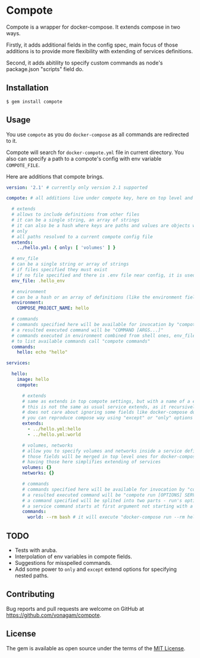 # Compote

Compote is a wrapper for docker-compose. It extends compose in two ways.

Firstly, it adds additional fields in the config spec, main focus of those additions is to provide more flexibility with extending of services definitions.

Second, it adds abitility to specify custom commands as node's package.json "scripts" field do.


## Installation

    $ gem install compote


## Usage

You use `compote` as you do `docker-compose` as all commands are redirected to it.

Compote will search for `docker-compote.yml` file in current directory. You also can specify a path to a compote's config with env variable `COMPOTE_FILE`.

Here are additions that compote brings.

```yml
version: '2.1' # currently only version 2.1 supported

compote: # all additions live under compote key, here on top level and in a service definition

  # extends
  # allows to include definitions from other files
  # it can be a single string, an array of strings
  # it can also be a hash where keys are paths and values are objects with optional fields "except" and "only"
  # only
  # all paths resolved to a current compote config file
  extends:
    ../hello.yml: { only: [ 'volumes' ] }

  # env_file
  # can be a single string or array of strings
  # if files specified they must exist
  # if no file specified and there is .env file near config, it is used
  env_file: .hello_env

  # environment
  # can be a hash or an array of definitions (like the environment field in a service definition)
  environment:
    COMPOSE_PROJECT_NAME: hello

  # commands
  # commands specified here will be available for invocation by "compote command KEY [ARGS...]"
  # a resulted executed command will be "COMMAND [ARGS...]"
  # commands executed in environment combined from shell ones, env_file and environment options.
  # to list available commands call "compote commands"
  commands:
    hello: echo "hello"

services:

  hello:
    image: hello
    compote:

      # extends
      # same as extends in top compote settings, but with a name of a extended service after a colon
      # this is not the same as usual service extends, as it recursively merges everything and
      # does not care about ignoring some fields like docker-compose does
      # you can reproduce compose way using "except" or "only" options
      extends:
        - ../hello.yml:hello
        - ../hello.yml:world

      # volumes, networks
      # allow you to specify volumes and networks inside a service defintion
      # those fields will be merged in top level ones for docker-compose consumption
      # having those here simplifies extending of services
      volumes: {}
      networks: {}

      # commands
      # commands specified here will be available for invocation by "compote command SERVICE:KEY [ARGS...]"
      # a resulted executed command will be "compote run [OPTIONS] SERVICE [COMMAND] [ARGS]"
      # a command specified will be splited into two parts - run's options and a service command
      # a service command starts at first argument not starting with a dash
      commands:
        world: --rm bash # it will execute "docker-compose run --rm hello bash"
```


## TODO

- Tests with aruba.
- Interpolation of env variables in compote fields.
- Suggestions for misspelled commands.
- Add some power to `only` and `except` extend options for specifying nested paths.


## Contributing

Bug reports and pull requests are welcome on GitHub at https://github.com/vonagam/compote.


## License

The gem is available as open source under the terms of the [MIT License](http://opensource.org/licenses/MIT).
